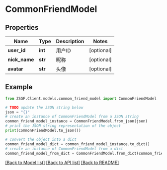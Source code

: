 # CommonFriendModel


## Properties

Name | Type | Description | Notes
------------ | ------------- | ------------- | -------------
**user_id** | **int** | 用户ID | [optional] 
**nick_name** | **str** | 昵称 | [optional] 
**avatar** | **str** | 头像 | [optional] 

## Example

```python
from ZSGF.Client.models.common_friend_model import CommonFriendModel

# TODO update the JSON string below
json = "{}"
# create an instance of CommonFriendModel from a JSON string
common_friend_model_instance = CommonFriendModel.from_json(json)
# print the JSON string representation of the object
print(CommonFriendModel.to_json())

# convert the object into a dict
common_friend_model_dict = common_friend_model_instance.to_dict()
# create an instance of CommonFriendModel from a dict
common_friend_model_from_dict = CommonFriendModel.from_dict(common_friend_model_dict)
```
[[Back to Model list]](../README.md#documentation-for-models) [[Back to API list]](../README.md#documentation-for-api-endpoints) [[Back to README]](../README.md)


